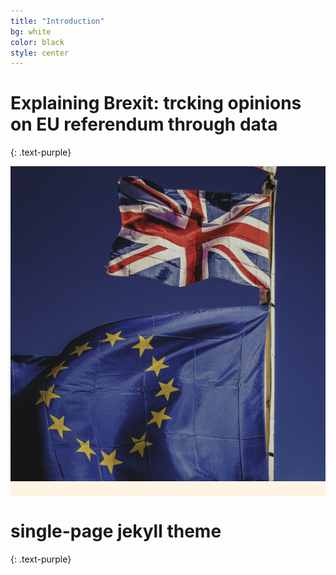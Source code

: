 ```yaml
---
title: "Introduction"
bg: white
color: black
style: center
---
```


# Explaining Brexit: trcking opinions on EU referendum through data
{: .text-purple}

<span class="fa-stack subtlecircle" style="font-size:100px; background:rgba(255,166,0,0.1)">
  <i class="fa fa-circle fa-stack-2x text-white"></i>
  <i class="fa fa-bicycle fa-stack-1x text-orange"></i>
  <img class="manImg" src="img/flags-photo.jpeg"></img>
</span>

# single-page jekyll theme
{: .text-purple}
